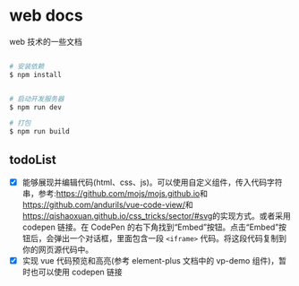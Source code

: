 # web docs

web 技术的一些文档

```bash

# 安装依赖
$ npm install


# 启动开发服务器
$ npm run dev

# 打包
$ npm run build
```

## todoList

- [x] 能够展现并编辑代码(html、css、js)。可以使用自定义组件，传入代码字符串，参考:<https://github.com/mojs/mojs.github.io>和<https://github.com/andurils/vue-code-view/>和<https://qishaoxuan.github.io/css_tricks/sector/#svg>的实现方式。或者采用 codepen 链接。在 CodePen 的右下角找到“Embed”按钮。点击“Embed”按钮后，会弹出一个对话框，里面包含一段 `<iframe>` 代码。将这段代码复制到你的网页源代码中。
- [x] 实现 vue 代码预览和高亮(参考 element-plus 文档中的 vp-demo 组件)，暂时也可以使用 codepen 链接

